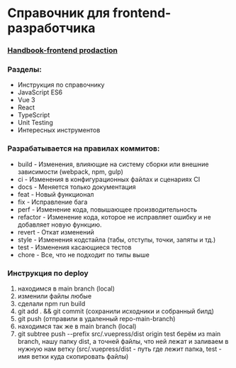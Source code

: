 # Cправочник для frontend-разработчика

### <a href="https://cossack-don.github.io/handbook-frontend/" target="_blank">Handbook-frontend prodaction<a/>

### Разделы:
<ul>
    <li>Инструкция по справочнику</li>
    <li>JavaScript ES6</li>
    <li>Vue 3</li>
    <li>React</li>
    <li>TypeScript</li>
    <li>Unit Testing</li>
    <li>Интересных инструментов</li>
</ul>

### Разрабатывается на правилах коммитов:
<ul>
    <li>build - Изменения, влияющие на систему сборки или внешние зависимости (webpack, npm, gulp)</li>
    <li>ci - Изменения в конфигурационных файлах и сценариях CI</li>
    <li>docs - Меняется только документация</li>
    <li>feat - Новый функционал</li>
    <li>fix - Исправление бага</li>
    <li>perf - Изменение кода, повышающее производительность</li>
    <li>refactor - Изменение кода, которое не исправляет ошибку и не добавляет новую функцию.</li>
    <li>revert - Откат изменений</li>
    <li>style - Изменения кодстайла (табы, отступы, точки, запяты и тд.)</li>
    <li>test - Изменения касающиеся тестов</li>
    <li>chore - Все, что не подходит по типы выше</li>
</ul>

### Инструкция по deploy
1. находимся в main branch (local)
2. изменили файлы любые
3. сделали npm run build
4. git add . && git commit (сохранили исходники и собранный билд)
5. git push (отправили в удаленный repo-main-branch)
6. находимся так же в main branch (local)
7. git subtree push --prefix src/.vuepress/dist origin test
берём из main branch, нашу папку dist, а точней файлы, что  ней лежат
и заливаем в нужную нам ветку (src/.vuepress/dist - путь где лежит папка, test - имя ветки куда скопировать файлы)
